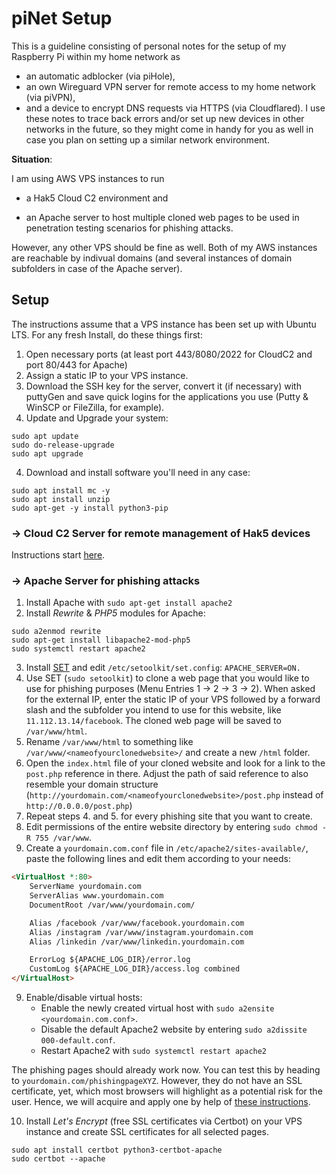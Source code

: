 piNet Setup
========================
This is a guideline consisting of personal notes for the setup of my Raspberry Pi within my home network as 
  + an automatic adblocker (via piHole),
  + an own Wireguard VPN server for remote access to my home network (via piVPN),
  + and a device to encrypt DNS requests via HTTPS (via Cloudflared).
I use these notes to trace back errors and/or set up new devices in other networks in the future, so they might come in handy for you as well in case you plan on setting up a similar network environment.


**Situation**:

I am using AWS VPS instances to run 

  + a Hak5 Cloud C2 environment and<p>
  + an Apache server to host multiple cloned web pages to be used in penetration testing scenarios for phishing attacks.
  
However, any other VPS should be fine as well. Both of my AWS instances are reachable by indivual domains (and several instances of domain subfolders in case of the Apache server).

## Setup
The instructions assume that a VPS instance has been set up with Ubuntu LTS. For any fresh Install, do these things first:
  1. Open necessary ports (at least port 443/8080/2022 for CloudC2 and port 80/443 for Apache)
  2. Assign a static IP to your VPS instance.
  3. Download the SSH key for the server, convert it (if necessary) with puttyGen and save quick logins for the applications you use (Putty & WinSCP or FileZilla, for example).
  4. Update and Upgrade your system:
```
sudo apt update
sudo do-release-upgrade
sudo apt upgrade
```
4. Download and install software you'll need in any case:
```
sudo apt install mc -y
sudo apt install unzip
sudo apt-get -y install python3-pip
```
### -> Cloud C2 Server for remote management of Hak5 devices
Instructions start [here](https://www.youtube.com/watch?v=TIpx_ENurLY).

### -> Apache Server for phishing attacks
1. Install Apache with `sudo apt-get install apache2`
2. Install *Rewrite* & *PHP5* modules for Apache:
```
sudo a2enmod rewrite
sudo apt-get install libapache2-mod-php5
sudo systemctl restart apache2
```
3. Install [SET](https://github.com/trustedsec/social-engineer-toolkit) and edit `/etc/setoolkit/set.config`:
```APACHE_SERVER=ON.```
4. Use SET (`sudo setoolkit`) to clone a web page that you would like to use for phishing purposes (Menu Entries 1 -> 2 -> 3 -> 2). When asked for the external IP, enter the static IP of your VPS followed by a forward slash and the subfolder you intend to use for this website, like `11.112.13.14/facebook`. The cloned web page will be saved to `/var/www/html`.
5. Rename `/var/www/html` to something like `/var/www/<nameofyourclonedwebsite>/` and create a new `/html` folder.
6. Open the `index.html` file of your cloned website and look for a link to the `post.php` reference in there. Adjust the path of said reference to also resemble your domain structure (`http://yourdomain.com/<nameofyourclonedwebsite>/post.php` instead of `http://0.0.0.0/post.php`)
6. Repeat steps 4. and 5. for every phishing site that you want to create.
7. Edit permissions of the entire website directory by entering `sudo chmod -R 755 /var/www`.
8. Create a `yourdomain.com.conf` file in `/etc/apache2/sites-available/`, paste the following lines and edit them according to your needs:
```html
<VirtualHost *:80>
    ServerName yourdomain.com
    ServerAlias www.yourdomain.com
    DocumentRoot /var/www/yourdomain.com/

    Alias /facebook /var/www/facebook.yourdomain.com
    Alias /instagram /var/www/instagram.yourdomain.com
    Alias /linkedin /var/www/linkedin.yourdomain.com

    ErrorLog ${APACHE_LOG_DIR}/error.log
    CustomLog ${APACHE_LOG_DIR}/access.log combined
</VirtualHost>
```
9. Enable/disable virtual hosts:
    - Enable the newly created virtual host with `sudo a2ensite <yourdomain.com.conf>`.
    - Disable the default Apache2 website by entering `sudo a2dissite 000-default.conf`.
    - Restart Apache2 with `sudo systemctl restart apache2`

The phishing pages should already work now. You can test this by heading to `yourdomain.com/phishingpageXYZ`. However, they do not have an SSL certificate, yet, which most browsers will highlight as a potential risk for the user. Hence, we will acquire and apply one by help of [these instructions](https://www.digitalocean.com/community/tutorials/how-to-secure-apache-with-let-s-encrypt-on-ubuntu-20-04).

10. Install *Let's Encrypt* (free SSL certificates via Certbot) on your VPS instance and create SSL certificates for all selected pages.
```
sudo apt install certbot python3-certbot-apache
sudo certbot --apache
```

<br></br>

